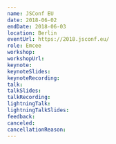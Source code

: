 ```yaml
---
name: JSConf EU
date: 2018-06-02
endDate: 2018-06-03
location: Berlin
eventUrl: https://2018.jsconf.eu/
role: Emcee
workshop:
workshopUrl:
keynote: 
keynoteSlides: 
keynoteRecording: 
talk: 
talkSlides: 
talkRecording: 
lightningTalk: 
lightningTalkSlides: 
feedback: 
canceled:
cancellationReason:
---
```

